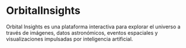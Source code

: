 # OrbitalInsights
Orbital Insights es una plataforma interactiva para explorar el universo a través de imágenes, datos astronómicos, eventos espaciales y visualizaciones impulsadas por inteligencia artificial.
